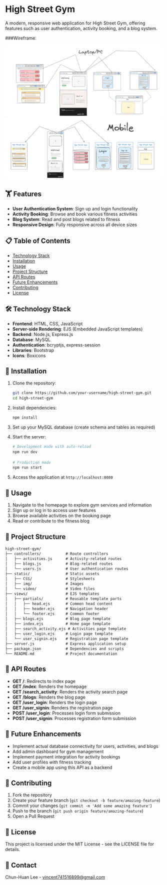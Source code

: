 # High Street Gym

A modern, responsive web application for High Street Gym, offering features such as user authentication, activity booking, and a blog system.

###Wireframe:

![High Street Gym](static/img/PC_Pic.png)
![High Street Gym](static/img/Mobile_Pic.png)

## 🏋️ Features

- **User Authentication System**: Sign up and login functionality
- **Activity Booking**: Browse and book various fitness activities 
- **Blog System**: Read and post blogs related to fitness
- **Responsive Design**: Fully responsive across all device sizes

## 📋 Table of Contents

- [Technology Stack](#technology-stack)
- [Installation](#installation)
- [Usage](#usage)
- [Project Structure](#project-structure)
- [API Routes](#api-routes)
- [Future Enhancements](#future-enhancements)
- [Contributing](#contributing)
- [License](#license)

## 🛠️ Technology Stack

- **Frontend**: HTML, CSS, JavaScript
- **Server-side Rendering**: EJS (Embedded JavaScript templates)
- **Backend**: Node.js, Express.js
- **Database**: MySQL
- **Authentication**: bcryptjs, express-session
- **Libraries**: Bootstrap
- **Icons**: Boxicons

## 🔧 Installation

1. Clone the repository:
   ```bash
   git clone https://github.com/your-username/high-street-gym.git
   cd high-street-gym
   ```

2. Install dependencies:
   ```bash
   npm install
   ```

3. Set up your MySQL database (create schema and tables as required)

4. Start the server:
   ```bash
   # Development mode with auto-reload
   npm run dev
   
   # Production mode
   npm run start
   ```

5. Access the application at `http://localhost:8080`

## 🚀 Usage

1. Navigate to the homepage to explore gym services and information
2. Sign up or log in to access user features
3. Browse available activities on the booking page
4. Read or contribute to the fitness blog

## 📁 Project Structure

```
high-street-gym/
├── controllers/           # Route controllers
│   ├── activities.js      # Activity-related routes
│   ├── blogs.js           # Blog-related routes
│   └── users.js           # User authentication routes
├── static/                # Static assets
│   ├── CSS/               # Stylesheets
│   ├── img/               # Images
│   └── video/             # Video files
├── views/                 # EJS templates
│   ├── partials/          # Reusable template parts
│   │   ├── head.ejs       # Common head content
│   │   ├── header.ejs     # Navigation header
│   │   └── footer.ejs     # Common footer
│   ├── blogs.ejs          # Blog page template
│   ├── index.ejs          # Home page template
│   ├── search_activity.ejs # Activities page template
│   ├── user_login.ejs     # Login page template
│   └── user_signin.ejs    # Registration page template
├── server.js              # Express application setup
├── package.json           # Dependencies and scripts
└── README.md              # Project documentation
```

## 🔄 API Routes

- **GET /**:  Redirects to index page
- **GET /index**: Renders the homepage
- **GET /search_activity**: Renders the activity search page
- **GET /blogs**: Renders the blog page
- **GET /user_login**: Renders the login page
- **GET /user_signin**: Renders the registration page
- **POST /user_login**: Processes login form submission
- **POST /user_signin**: Processes registration form submission

## 🔮 Future Enhancements

- Implement actual database connectivity for users, activities, and blogs
- Add admin dashboard for gym management
- Implement payment integration for activity bookings
- Add user profiles with fitness tracking
- Create a mobile app using this API as a backend

## 👥 Contributing

1. Fork the repository
2. Create your feature branch (`git checkout -b feature/amazing-feature`)
3. Commit your changes (`git commit -m 'Add some amazing feature'`)
4. Push to the branch (`git push origin feature/amazing-feature`)
5. Open a Pull Request

## 📄 License

This project is licensed under the MIT License - see the LICENSE file for details.

## 📧 Contact

Chun-Huan Lee - vincent741516899@gmail.com
